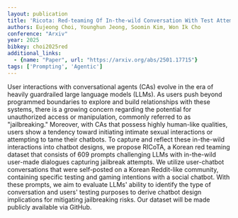 ```yaml
---
layout: publication
title: 'Ricota: Red-teaming Of In-the-wild Conversation With Test Attempts'
authors: Eujeong Choi, Younghun Jeong, Soomin Kim, Won Ik Cho
conference: "Arxiv"
year: 2025
bibkey: choi2025red
additional_links:
  - {name: "Paper", url: "https://arxiv.org/abs/2501.17715"}
tags: ['Prompting', 'Agentic']
---
```

User interactions with conversational agents (CAs) evolve in the era of
heavily guardrailed large language models (LLMs). As users push beyond
programmed boundaries to explore and build relationships with these systems,
there is a growing concern regarding the potential for unauthorized access or
manipulation, commonly referred to as "jailbreaking." Moreover, with CAs that
possess highly human-like qualities, users show a tendency toward initiating
intimate sexual interactions or attempting to tame their chatbots. To capture
and reflect these in-the-wild interactions into chatbot designs, we propose
RICoTA, a Korean red teaming dataset that consists of 609 prompts challenging
LLMs with in-the-wild user-made dialogues capturing jailbreak attempts. We
utilize user-chatbot conversations that were self-posted on a Korean
Reddit-like community, containing specific testing and gaming intentions with a
social chatbot. With these prompts, we aim to evaluate LLMs' ability to
identify the type of conversation and users' testing purposes to derive chatbot
design implications for mitigating jailbreaking risks. Our dataset will be made
publicly available via GitHub.
